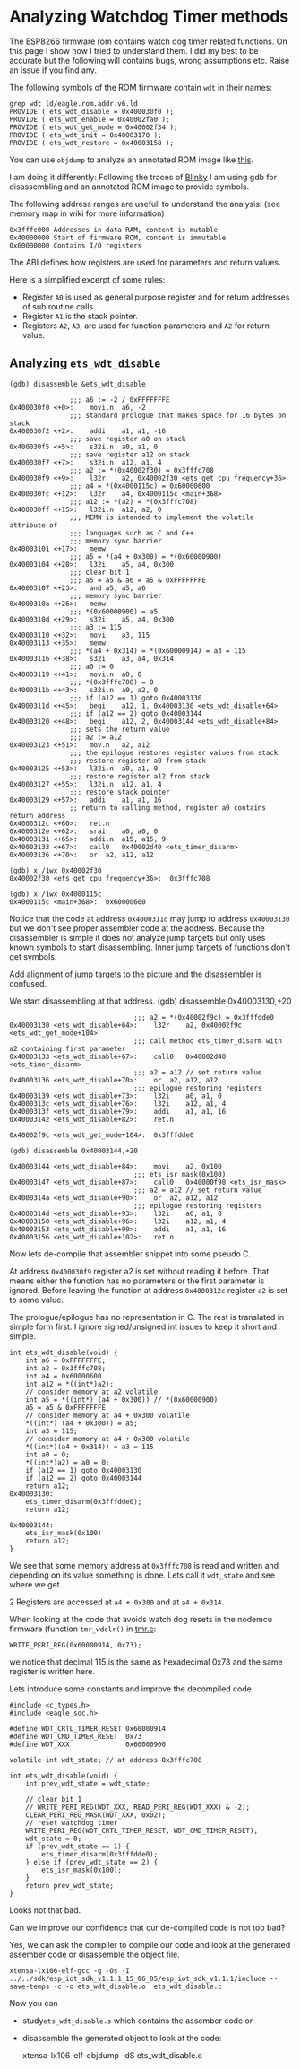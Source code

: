 # Analyzing Watchdog Timer methods

The ESP8266 firmware rom contains watch dog timer related functions. 
On this page I show how I tried to understand them. I did my best to be accurate but the following will contains bugs, wrong assumptions etc. Raise an issue if you find any.

The following symbols of the ROM firmware contain `wdt` in their names:

    grep wdt ld/eagle.rom.addr.v6.ld 
    PROVIDE ( ets_wdt_disable = 0x400030f0 );
    PROVIDE ( ets_wdt_enable = 0x40002fa0 );
    PROVIDE ( ets_wdt_get_mode = 0x40002f34 );
    PROVIDE ( ets_wdt_init = 0x40003170 );
    PROVIDE ( ets_wdt_restore = 0x40003158 );

You can use `objdump` to analyze an annotated ROM image like [this](https://github.com/jcmvbkbc/esp-elf-rom). 

I am doing it differently: Following the traces of [Blinky](https://github.com/cal101/cal_gdbstub/blob/master/BlinkyTale1.md) I am using gdb for disassembling and an annotated ROM image to provide symbols.

The following address ranges are usefull to understand the analysis: (see memory map in wiki for more information)

    0x3fffc000 Addresses in data RAM, content is mutable
    0x40000000 Start of firmware ROM, content is immutable
    0x60000000 Contains I/O registers

The ABI defines how registers are used for parameters and return values.

Here is a simplified excerpt of some rules:

* Register `A0` is used as general purpose register and for return addresses of sub routine calls.
* Register `A1` is the stack pointer.
* Registers `A2`, `A3`, are used for function parameters and `A2` for return value.

## Analyzing `ets_wdt_disable`

    (gdb) disassemble &ets_wdt_disable

                   ;;; a6 := -2 / 0xFFFFFFFE
    0x400030f0 <+0>:	movi.n	a6, -2
                   ;;; standard prologue that makes space for 16 bytes on stack
    0x400030f2 <+2>:	addi	a1, a1, -16
                   ;;; save register a0 on stack
    0x400030f5 <+5>:	s32i.n	a0, a1, 0
                   ;;; save register a12 on stack
    0x400030f7 <+7>:	s32i.n	a12, a1, 4
                   ;;; a2 := *(0x40002f30) = 0x3fffc708
    0x400030f9 <+9>:	l32r	a2, 0x40002f30 <ets_get_cpu_frequency+36>
                   ;;; a4 = *(0x4000115c) = 0x60000600
    0x400030fc <+12>:	l32r	a4, 0x4000115c <main+368>
                   ;;; a12 := *(a2) = *(0x3fffc708)
    0x400030ff <+15>:	l32i.n	a12, a2, 0
                   ;;; MEMW is intended to implement the volatile attribute of 
                   ;;; languages such as C and C++.
                   ;;; memory sync barrier
    0x40003101 <+17>:	memw
                   ;;; a5 = *(a4 + 0x300) = *(0x60000900)
    0x40003104 <+20>:	l32i	a5, a4, 0x300
                   ;;; clear bit 1
                   ;;; a5 = a5 & a6 = a5 & 0xFFFFFFFE
    0x40003107 <+23>:	and	a5, a5, a6
                   ;;; memory sync barrier
    0x4000310a <+26>:	memw
                   ;;; *(0x60000900) = a5
    0x4000310d <+29>:	s32i	a5, a4, 0x300
                   ;;; a3 := 115
    0x40003110 <+32>:	movi	a3, 115
    0x40003113 <+35>:	memw
                   ;;; *(a4 + 0x314) = *(0x60000914) = a3 = 115
    0x40003116 <+38>:	s32i	a3, a4, 0x314
                   ;;; a0 := 0
    0x40003119 <+41>:	movi.n	a0, 0
                   ;;; *(0x3fffc708) = 0
    0x4000311b <+43>:	s32i.n	a0, a2, 0
                   ;;; if (a12 == 1) goto 0x40003130
    0x4000311d <+45>:	beqi	a12, 1, 0x40003130 <ets_wdt_disable+64>
                   ;;; if (a12 == 2) goto 0x40003144
    0x40003120 <+48>:	beqi	a12, 2, 0x40003144 <ets_wdt_disable+84>
                   ;;; sets the return value
                   ;;; a2 := a12
    0x40003123 <+51>:	mov.n	a2, a12
                   ;;; the epilogue restores register values from stack
                   ;;; restore register a0 from stack
    0x40003125 <+53>:	l32i.n	a0, a1, 0
                   ;;; restore register a12 from stack
    0x40003127 <+55>:	l32i.n	a12, a1, 4
                   ;;; restore stack pointer 
    0x40003129 <+57>:	addi	a1, a1, 16
                   ;; return to calling method, register a0 contains return address
    0x4000312c <+60>:	ret.n
    0x4000312e <+62>:	srai	a0, a0, 0
    0x40003131 <+65>:	addi.n	a15, a15, 9
    0x40003133 <+67>:	call0	0x40002d40 <ets_timer_disarm>
    0x40003136 <+70>:	or	a2, a12, a12

    (gdb) x /1wx 0x40002f30
    0x40002f30 <ets_get_cpu_frequency+36>:	0x3fffc708

    (gdb) x /1wx 0x4000115c
    0x4000115c <main+368>:	0x60000600

Notice that the code at address `0x4000311d` may jump to address `0x40003130` but we don't see proper assembler code at the address. Because the disassembler is simple it does not analyze jump targets but only uses known symbols to start disassembling. Inner jump targets of functions don't get symbols.

Add alignment of jump targets to the picture and the disassembler is confused.

We start disassembling at that address.
    (gdb) disassemble 0x40003130,+20

                                   ;;; a2 = *(0x40002f9c) = 0x3fffdde0
    0x40003130 <ets_wdt_disable+64>:	l32r	a2, 0x40002f9c <ets_wdt_get_mode+104>
                                   ;;; call method ets_timer_disarm with a2 containing first parameter
    0x40003133 <ets_wdt_disable+67>:	call0	0x40002d40 <ets_timer_disarm>
                                   ;;; a2 = a12 // set return value
    0x40003136 <ets_wdt_disable+70>:	or	a2, a12, a12
                                   ;;; epilogue restoring registers
    0x40003139 <ets_wdt_disable+73>:	l32i	a0, a1, 0
    0x4000313c <ets_wdt_disable+76>:	l32i	a12, a1, 4
    0x4000313f <ets_wdt_disable+79>:	addi	a1, a1, 16
    0x40003142 <ets_wdt_disable+82>:	ret.n

    0x40002f9c <ets_wdt_get_mode+104>:	0x3fffdde0

    (gdb) disassemble 0x40003144,+20

    0x40003144 <ets_wdt_disable+84>:	movi	a2, 0x100
                                   ;;; ets_isr_mask(0x100)
    0x40003147 <ets_wdt_disable+87>:	call0	0x40000f98 <ets_isr_mask>
                                   ;;; a2 = a12 // set return value
    0x4000314a <ets_wdt_disable+90>:	or	a2, a12, a12
                                   ;;; epilogue restoring registers
    0x4000314d <ets_wdt_disable+93>:	l32i	a0, a1, 0
    0x40003150 <ets_wdt_disable+96>:	l32i	a12, a1, 4
    0x40003153 <ets_wdt_disable+99>:	addi	a1, a1, 16
    0x40003156 <ets_wdt_disable+102>:	ret.n



Now lets de-compile that assembler snippet into some pseudo C.

At address `0x400030f9` register a2 is set without reading it before. That means either the function has no parameters
or the first parameter is ignored. Before leaving the function at address `0x4000312c` register `a2` is set to some value.

The prologue/epilogue has no representation in C. The rest is translated in simple form first.
I ignore signed/unsigned int issues to keep it short and simple.

    int ets_wdt_disable(void) {
        int a6 = 0xFFFFFFFE;
        int a2 = 0x3fffc708;
        int a4 = 0x60000600
        int a12 = *((int*)a2);
        // consider memory at a2 volatile
        int a5 = *((int*) (a4 + 0x300)) // *(0x60000900)
        a5 = a5 & 0xFFFFFFFE
        // consider memory at a4 + 0x300 volatile
        *((int*) (a4 + 0x300)) = a5;
        int a3 = 115;
        // consider memory at a4 + 0x300 volatile
        *((int*)(a4 + 0x314)) = a3 = 115
        int a0 = 0;
        *((int*)a2) = a0 = 0;
        if (a12 == 1) goto 0x40003130
        if (a12 == 2) goto 0x40003144
        return a12;
    0x40003130:
        ets_timer_disarm(0x3fffdde0);
        return a12;

    0x40003144:
        ets_isr_mask(0x100)
        return a12;
    }

We see that some memory address at `0x3fffc708` is read and written and depending on its value something is done. Lets call it `wdt_state` and see where we get.

2 Registers are accessed at `a4 + 0x300` and at `a4 + 0x314`.

When looking at the code that avoids watch dog resets in the nodemcu firmware (function `tmr_wdclr()` in [tmr.c](https://github.com/nodemcu/nodemcu-firmware/blob/dceed526c90aaa63a4ec2aaf11d8ce313f40c6ff/app/modules/tmr.c):

    WRITE_PERI_REG(0x60000914, 0x73);

we notice that decimal 115 is the same as hexadecimal 0x73 and the same register is written here.

Lets introduce some constants and improve the decompiled code.

    #include <c_types.h>
    #include <eagle_soc.h>

    #define WDT_CRTL_TIMER_RESET 0x60000914
    #define WDT_CMD_TIMER_RESET  0x73
    #define WDT_XXX              0x60000900

    volatile int wdt_state; // at address 0x3fffc708

    int ets_wdt_disable(void) {
        int prev_wdt_state = wdt_state;

        // clear bit 1
        // WRITE_PERI_REG(WDT_XXX, READ_PERI_REG(WDT_XXX) & -2);
        CLEAR_PERI_REG_MASK(WDT_XXX, 0x02);
        // reset watchdog timer
        WRITE_PERI_REG(WDT_CRTL_TIMER_RESET, WDT_CMD_TIMER_RESET);
        wdt_state = 0;
        if (prev_wdt_state == 1) {
            ets_timer_disarm(0x3fffdde0);
        } else if (prev_wdt_state == 2) {
            ets_isr_mask(0x100);
        }
        return prev_wdt_state;
    }

Looks not that bad.

Can we improve our confidence that our de-compiled code is not too bad?

Yes, we can ask the compiler to compile our code and look at the generated assember code or disassemble the object file.

    xtensa-lx106-elf-gcc -g -Os -I ../../sdk/esp_iot_sdk_v1.1.1_15_06_05/esp_iot_sdk_v1.1.1/include --save-temps -c -o ets_wdt_disable.o  ets_wdt_disable.c

Now you can 
* study`ets_wdt_disable.s` which contains the assember code or
* disassemble the generated object to look at the code:

    xtensa-lx106-elf-objdump -dS ets_wdt_disable.o
    

